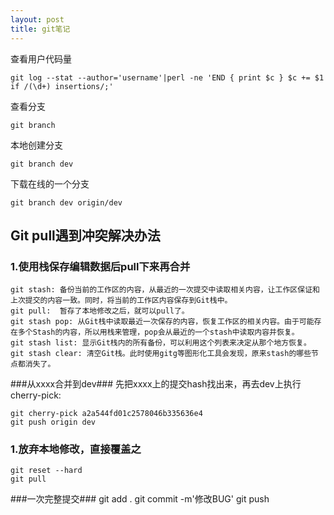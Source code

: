 ```yaml
---
layout: post
title: git笔记
---
```


查看用户代码量


    git log --stat --author='username'|perl -ne 'END { print $c } $c += $1 if /(\d+) insertions/;'


查看分支

    git branch

本地创建分支

    git branch dev

下载在线的一个分支

    git branch dev origin/dev

## Git pull遇到冲突解决办法 ##
### 1.使用栈保存编辑数据后pull下来再合并 ###
    git stash: 备份当前的工作区的内容，从最近的一次提交中读取相关内容，让工作区保证和上次提交的内容一致。同时，将当前的工作区内容保存到Git栈中。
    git pull:  暂存了本地修改之后，就可以pull了。
    git stash pop: 从Git栈中读取最近一次保存的内容，恢复工作区的相关内容。由于可能存在多个Stash的内容，所以用栈来管理，pop会从最近的一个stash中读取内容并恢复。
    git stash list: 显示Git栈内的所有备份，可以利用这个列表来决定从那个地方恢复。
    git stash clear: 清空Git栈。此时使用gitg等图形化工具会发现，原来stash的哪些节点都消失了。

###从xxxx合并到dev###
先把xxxx上的提交hash找出来，再去dev上执行cherry-pick:

    git cherry-pick a2a544fd01c2578046b335636e4
    git push origin dev

### 1.放弃本地修改，直接覆盖之 ###
    git reset --hard
    git pull


###一次完整提交###
    git add .
    git commit -m'修改BUG'
    git push

